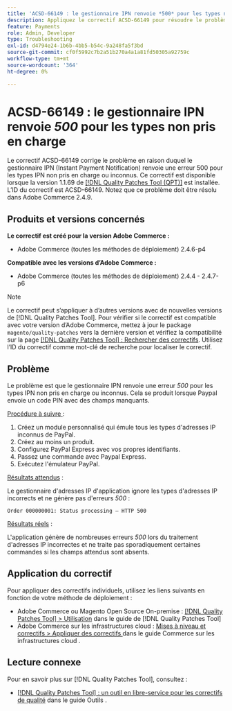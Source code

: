 ```yaml
---
title: 'ACSD-66149 : le gestionnaire IPN renvoie *500* pour les types non pris en charge'
description: Appliquez le correctif ACSD-66149 pour résoudre le problème Adobe Commerce où le gestionnaire d’IPN n’ignore pas les types d’IPN non pris en charge ou inconnus, ce qui entraîne la non-journalisation du problème, l’interruption du processus et le renvoi d’une erreur 500.
feature: Payments
role: Admin, Developer
type: Troubleshooting
exl-id: d4794e24-1b6b-4bb5-b54c-9a248fa5f3bd
source-git-commit: cf0f5992c7b2a51b270a4a1a81fd50305a92759c
workflow-type: tm+mt
source-wordcount: '364'
ht-degree: 0%

---
```


# ACSD-66149 : le gestionnaire IPN renvoie *500* pour les types non pris en charge

Le correctif ACSD-66149 corrige le problème en raison duquel le gestionnaire IPN (Instant Payment Notification) renvoie une erreur 500 pour les types IPN non pris en charge ou inconnus. Ce correctif est disponible lorsque la version 1.1.69 de [[!DNL Quality Patches Tool (QPT)]](/help/tools/quality-patches-tool/quality-patches-tool-to-self-serve-quality-patches.md) est installée. L’ID du correctif est ACSD-66149. Notez que ce problème doit être résolu dans Adobe Commerce 2.4.9.

## Produits et versions concernés

**Le correctif est créé pour la version Adobe Commerce :**

* Adobe Commerce (toutes les méthodes de déploiement) 2.4.6-p4

**Compatible avec les versions d’Adobe Commerce :**

* Adobe Commerce (toutes les méthodes de déploiement) 2.4.4 - 2.4.7-p6

>[!NOTE]
>
>Le correctif peut s’appliquer à d’autres versions avec de nouvelles versions de [!DNL Quality Patches Tool]. Pour vérifier si le correctif est compatible avec votre version d’Adobe Commerce, mettez à jour le package `magento/quality-patches` vers la dernière version et vérifiez la compatibilité sur la page [[!DNL Quality Patches Tool] : Rechercher des correctifs](https://experienceleague.adobe.com/tools/commerce-quality-patches/index.html?lang=fr). Utilisez l’ID du correctif comme mot-clé de recherche pour localiser le correctif.

## Problème

Le problème est que le gestionnaire IPN renvoie une erreur *500* pour les types IPN non pris en charge ou inconnus. Cela se produit lorsque Paypal envoie un code PIN avec des champs manquants.

<u>Procédure à suivre </u> :

1. Créez un module personnalisé qui émule tous les types d&#39;adresses IP inconnus de PayPal.
1. Créez au moins un produit.
1. Configurez PayPal Express avec vos propres identifiants.
1. Passez une commande avec Paypal Express.
1. Exécutez l&#39;émulateur PayPal.

<u>Résultats attendus</u> :

Le gestionnaire d&#39;adresses IP d&#39;application ignore les types d&#39;adresses IP incorrects et ne génère pas d&#39;erreurs *500* :

```Order 000000001: Status processing — HTTP 500```

<u>Résultats réels</u> :

L&#39;application génère de nombreuses erreurs *500* lors du traitement d&#39;adresses IP incorrectes et ne traite pas sporadiquement certaines commandes si les champs attendus sont absents.

## Application du correctif

Pour appliquer des correctifs individuels, utilisez les liens suivants en fonction de votre méthode de déploiement :

* Adobe Commerce ou Magento Open Source On-premise : [[!DNL Quality Patches Tool] > Utilisation](/help/tools/quality-patches-tool/usage.md) dans le guide de [!DNL Quality Patches Tool]
* Adobe Commerce sur les infrastructures cloud : [ Mises à niveau et correctifs > Appliquer des correctifs ](https://experienceleague.adobe.com/docs/commerce-cloud-service/user-guide/develop/upgrade/apply-patches.html?lang=fr) dans le guide Commerce sur les infrastructures cloud .

## Lecture connexe

Pour en savoir plus sur [!DNL Quality Patches Tool], consultez :

* [[!DNL Quality Patches Tool] : un outil en libre-service pour les correctifs de qualité](/help/tools/quality-patches-tool/quality-patches-tool-to-self-serve-quality-patches.md) dans le guide Outils .
